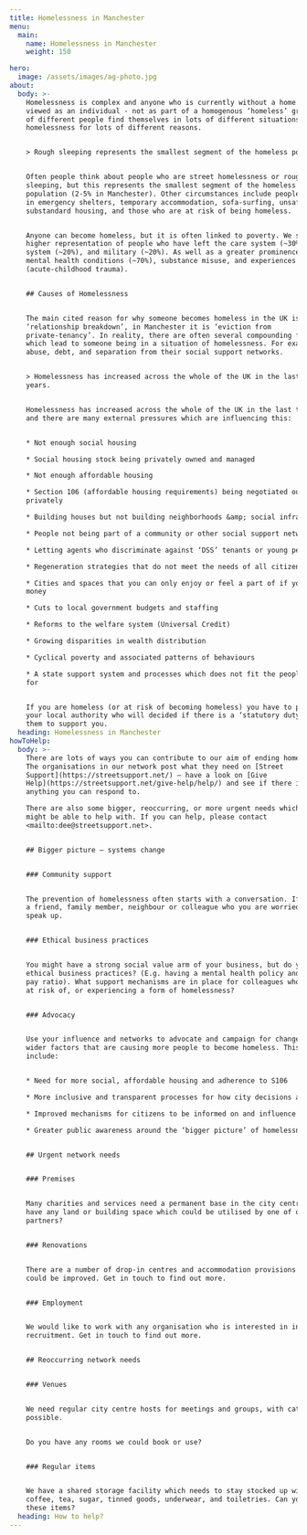 ```yaml
---
title: Homelessness in Manchester
menu:
  main:
    name: Homelessness in Manchester
    weight: 150

hero:
  image: /assets/images/ag-photo.jpg
about:
  body: >-
    Homelessness is complex and anyone who is currently without a home should be
    viewed as an individual - not as part of a homogenous ‘homeless’ group. Lots
    of different people find themselves in lots of different situations of
    homelessness for lots of different reasons.


    > Rough sleeping represents the smallest segment of the homeless population.


    Often people think about people who are street homelessness or rough
    sleeping, but this represents the smallest segment of the homeless
    population (2-5% in Manchester). Other circumstances include people who are
    in emergency shelters, temporary accommodation, sofa-surfing, unsafe /
    substandard housing, and those who are at risk of being homeless.


    Anyone can become homeless, but it is often linked to poverty. We see a
    higher representation of people who have left the care system (~30%), prison
    system (~20%), and military (~20%). As well as a greater prominence of
    mental health conditions (~70%), substance misuse, and experiences of ACTs
    (acute-childhood trauma).


    ## Causes of Homelessness


    The main cited reason for why someone becomes homeless in the UK is
    ‘relationship breakdown’, in Manchester it is ‘eviction from
    private-tenancy’. In reality, there are often several compounding factors
    which lead to someone being in a situation of homelessness. For example;
    abuse, debt, and separation from their social support networks.


    > Homelessness has increased across the whole of the UK in the last ten
    years.


    Homelessness has increased across the whole of the UK in the last ten years
    and there are many external pressures which are influencing this:


    * Not enough social housing

    * Social housing stock being privately owned and managed

    * Not enough affordable housing

    * Section 106 (affordable housing requirements) being negotiated out of
    privately

    * Building houses but not building neighborhoods &amp; social infrastructure

    * People not being part of a community or other social support networks

    * Letting agents who discriminate against ‘DSS’ tenants or young people

    * Regeneration strategies that do not meet the needs of all citizens

    * Cities and spaces that you can only enjoy or feel a part of if you have
    money

    * Cuts to local government budgets and staffing

    * Reforms to the welfare system (Universal Credit)

    * Growing disparities in wealth distribution

    * Cyclical poverty and associated patterns of behaviours

    * A state support system and processes which does not fit the people it is
    for


    If you are homeless (or at risk of becoming homeless) you have to present at
    your local authority who will decided if there is a ‘statutory duty’ for
    them to support you.
  heading: Homelessness in Manchester
howToHelp:
  body: >-
    There are lots of ways you can contribute to our aim of ending homelessness.
    The organisations in our network post what they need on [Street
    Support](https://streetsupport.net/) – have a look on [Give
    Help](https://streetsupport.net/give-help/help/) and see if there is
    anything you can respond to. 

    There are also some bigger, reoccurring, or more urgent needs which you
    might be able to help with. If you can help, please contact
    <mailto:dee@streetsupport.net>.


    ## Bigger picture – systems change


    ### Community support


    The prevention of homelessness often starts with a conversation. If there is
    a friend, family member, neighbour or colleague who you are worried about -
    speak up.


    ### Ethical business practices


    You might have a strong social value arm of your business, but do you follow
    ethical business practices? (E.g. having a mental health policy and a good
    pay ratio). What support mechanisms are in place for colleagues who might be
    at risk of, or experiencing a form of homelessness?


    ### Advocacy


    Use your influence and networks to advocate and campaign for change on the
    wider factors that are causing more people to become homeless. This would
    include:


    * Need for more social, affordable housing and adherence to S106

    * More inclusive and transparent processes for how city decisions are made

    * Improved mechanisms for citizens to be informed on and influence policy

    * Greater public awareness around the ‘bigger picture’ of homelessness


    ## Urgent network needs


    ### Premises


    Many charities and services need a permanent base in the city centre. Do you
    have any land or building space which could be utilised by one of our
    partners?


    ### Renovations


    There are a number of drop-in centres and accommodation provisions that
    could be improved. Get in touch to find out more.


    ### Employment


    We would like to work with any organisation who is interested in inclusive
    recruitment. Get in touch to find out more.


    ## Reoccurring network needs


    ### Venues


    We need regular city centre hosts for meetings and groups, with catering if
    possible.


    Do you have any rooms we could book or use?


    ### Regular items


    We have a shared storage facility which needs to stay stocked up with
    coffee, tea, sugar, tinned goods, underwear, and toiletries. Can you donate
    these items?
  heading: How to help?
---
```


